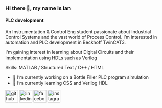 ### Hi there 👋, my name is Ian
#### PLC development
An Instrumentation & Control Eng student passionate about Industrial Control Systems and the vast world of Process Control.
 I’m interested in automation  and PLC development in Beckhoff TwinCAT3.

I'm gaining interest in learning about Digital Circuits and their implementation using HDLs such as Verilog

Skills: MATLAB / Structured Text / C++ / HTML 

- 🔭 I’m currently working on a Bottle Filler PLC program simulation 
- 🌱 I’m currently learning CSS and Verilog HDL



[<img src='https://cdn.jsdelivr.net/npm/simple-icons@3.0.1/icons/github.svg' alt='github' height='40'>](https://github.com/ianmunai)  [<img src='https://cdn.jsdelivr.net/npm/simple-icons@3.0.1/icons/linkedin.svg' alt='linkedin' height='40'>](https://www.linkedin.com/in/IanMunai/)  [<img src='https://cdn.jsdelivr.net/npm/simple-icons@3.0.1/icons/facebook.svg' alt='facebook' height='40'>](https://www.facebook.com/IaneMunai)  [<img src='https://cdn.jsdelivr.net/npm/simple-icons@3.0.1/icons/instagram.svg' alt='instagram' height='40'>](https://www.instagram.com/ianmunai/)  

